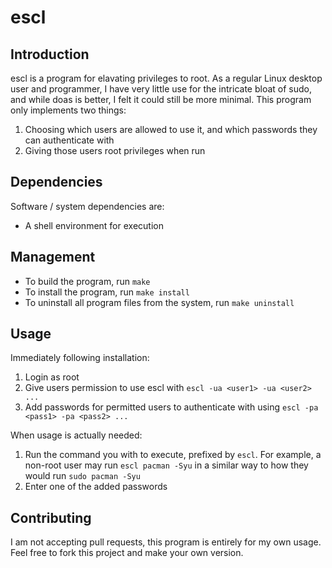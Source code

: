 # escl

## Introduction
escl is a program for elavating privileges to root. As a regular Linux desktop
user and programmer, I have very little use for the intricate bloat of sudo,
and while doas is better, I felt it could still be more minimal. This program
only implements two things:
1. Choosing which users are allowed to use it, and which passwords they can
authenticate with
2. Giving those users root privileges when run

## Dependencies
Software / system dependencies are:
* A shell environment for execution

## Management
* To build the program, run `make`
* To install the program, run `make install`
* To uninstall all program files from the system, run `make uninstall`

## Usage
Immediately following installation:
1. Login as root
2. Give users permission to use escl with `escl -ua <user1> -ua <user2> ...`
3. Add passwords for permitted users to authenticate with using
`escl -pa <pass1> -pa <pass2> ...`

When usage is actually needed:
1. Run the command you with to execute, prefixed by `escl`. For example, a
non-root user may run `escl pacman -Syu` in a similar way to how they would run
`sudo pacman -Syu`
2. Enter one of the added passwords

## Contributing
I am not accepting pull requests, this program is entirely for my own usage.
Feel free to fork this project and make your own version.
